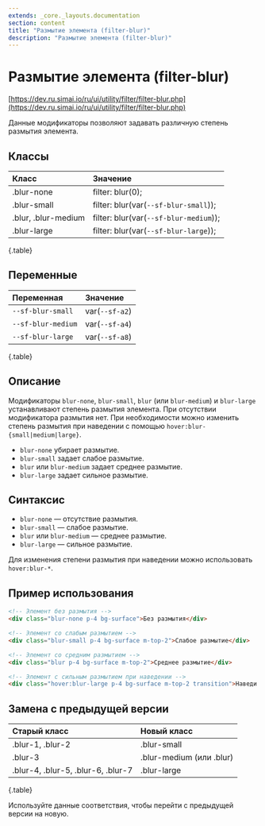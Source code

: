 ```yaml
---
extends: _core._layouts.documentation
section: content
title: "Размытие элемента (filter-blur)"
description: "Размытие элемента (filter-blur)"
---
```


# Размытие элемента (filter-blur)

[https://dev.ru.simai.io/ru/ui/utility/filter/filter-blur.php](https://dev.ru.simai.io/ru/ui/utility/filter/filter-blur.php)

Данные модификаторы позволяют задавать различную степень размытия элемента.

## Классы

| Класс               | Значение           |
|:--------------------|:---------------------------------------|
| .blur-none          | filter: blur(0);                       |
| .blur-small         | filter: blur(var(`--sf-blur-small`));  |
| .blur, .blur-medium | filter: blur(var(`--sf-blur-medium`)); |
| .blur-large         | filter: blur(var(`--sf-blur-large`));  |
{.table}

## Переменные 

| Переменная         | Значение       |
|:-------------------|:---------------|
| `--sf-blur-small`  | var(`--sf-a2`) |
| `--sf-blur-medium` | var(`--sf-a4`) |
| `--sf-blur-large`  | var(`--sf-a8`) |
{.table}

## Описание

Модификаторы `blur-none`, `blur-small`, `blur` (или `blur-medium`) и `blur-large` устанавливают степень размытия
элемента. При отсутствии модификатора размытия нет. При необходимости можно изменить степень размытия при наведении с
помощью `hover:blur-{small|medium|large}`.

- `blur-none` убирает размытие.
- `blur-small` задает слабое размытие.
- `blur` или `blur-medium` задает среднее размытие.
- `blur-large` задает сильное размытие.

## Синтаксис

- `blur-none` — отсутствие размытия.
- `blur-small` — слабое размытие.
- `blur` или `blur-medium` — среднее размытие.
- `blur-large` — сильное размытие.

Для изменения степени размытия при наведении можно использовать `hover:blur-*`.

## Пример использования

```html 
<!-- Элемент без размытия -->
<div class="blur-none p-4 bg-surface">Без размытия</div>

<!-- Элемент со слабым размытием -->
<div class="blur-small p-4 bg-surface m-top-2">Слабое размытие</div>

<!-- Элемент со средним размытием -->
<div class="blur p-4 bg-surface m-top-2">Среднее размытие</div>

<!-- Элемент с сильным размытием при наведении -->
<div class="hover:blur-large p-4 bg-surface m-top-2 transition">Наведи для сильного размытия</div>
```

## Замена с предыдущей версии

| Старый класс    | Новый класс              |
|:------------------------------------|:-------------------------|
| .blur-1, .blur-2                    | .blur-small              |
| .blur-3                             | .blur-medium (или .blur) |
| .blur-4, .blur-5, .blur-6, .blur-7  | .blur-large              |
{.table}

Используйте данные соответствия, чтобы перейти с предыдущей версии на новую.
